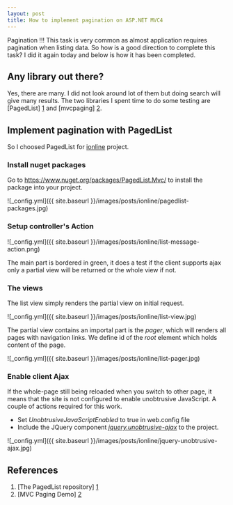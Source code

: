 ```yaml
---
layout: post
title: How to implement pagination on ASP.NET MVC4
---
```



Pagination !!! This task is very common as almost application requires pagination when listing data.
So how is a good direction to complete this task? I did it again today and below is how it has been completed.

## Any library out there?

Yes, there are many. I did not look around lot of them but doing search will give many results.
The two libraries I spent time to do some testing are [PagedList] [1] and [mvcpaging] [2].


## Implement pagination with PagedList

So I choosed PagedList for [ionline][3] project.

### Install nuget packages
Go to https://www.nuget.org/packages/PagedList.Mvc/ to install the package into your project.

![_config.yml]({{ site.baseurl }}/images/posts/ionline/pagedlist-packages.jpg)

### Setup controller's Action

![_config.yml]({{ site.baseurl }}/images/posts/ionline/list-message-action.png)

The main part is bordered in green, it does a test if the client supports ajax only a partial view
will be returned or the whole view if not.

### The views

The list view simply renders the partial view on initial request.

![_config.yml]({{ site.baseurl }}/images/posts/ionline/list-view.jpg)

The partial view contains an importal part is the *pager*, which will renders all pages with navigation links.
We define id of the _root_ element which holds content of the page.

![_config.yml]({{ site.baseurl }}/images/posts/ionline/list-pager.jpg)

### Enable client Ajax

If the whole-page still being reloaded when you switch to other page, it means that the site is not configured
to enable unobtrusive JavaScript. A couple of actions required for this work.

- Set *UnobtrusiveJavaScriptEnabled* to true in web.config file
- Include the JQuery component [*jquery.unobtrusive-ajax*][4] to the project.

![_config.yml]({{ site.baseurl }}/images/posts/ionline/jquery-unobtrusive-ajax.jpg)

## References
1. [The PagedList repository] [1]
2. [MVC Paging Demo] [2]

[1]: https://github.com/TroyGoode/PagedList
[2]: http://mvcpaging.apphb.com/
[3]: http://ionline.azurewebsites.net
[4]: https://www.nuget.org/packages/Microsoft.jQuery.Unobtrusive.Ajax